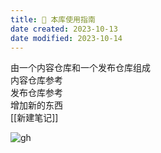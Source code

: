 ```yaml
---
title: 🧰 本库使用指南
date created: 2023-10-13
date modified: 2023-10-14
---
```


由一个内容仓库和一个发布仓库组成  
内容仓库参考  
发布仓库参考  
增加新的东西  
[[新建笔记]]

![gh](https://cdn.jsdelivr.net/gh/DJHsjtu/myImageHolder@main/1697461978000hrehz5.png)
